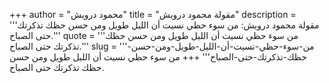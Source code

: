 +++
author = "محمود درويش"
title = "مقولة محمود درويش"
description = '''مقولة محمود درويش: من سوء حظي نسيت أن الليل طويل ومن حسن حظك تذكرتك حتى الصباح.'''
quote = '''من سوء حظي نسيت أن الليل طويل ومن حسن حظك تذكرتك حتى الصباح.'''
slug = '''من-سوء-حظي-نسيت-أن-الليل-طويل-ومن-حسن-حظك-تذكرتك-حتى-الصباح'''
+++
من سوء حظي نسيت أن الليل طويل ومن حسن حظك تذكرتك حتى الصباح.
